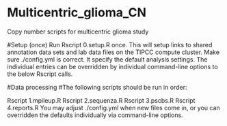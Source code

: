 # Multicentric_glioma_CN
Copy number scripts for multicentric glioma study

#Setup (once)
Run Rscript 0.setup.R once. This will setup links to shared annotation data sets and lab data files on the TIPCC compute cluster.
Make sure ./config.yml is correct. It specify the default analysis settings. The individual entries can be overridden by individual command-line options to the below Rscript calls.


#Data processing
#The following scripts should be run in order:

Rscript 1.mpileup.R
Rscript 2.sequenza.R
Rscript 3.pscbs.R
Rscript 4.reports.R
You may adjust ./config.yml when new files come in, or you can overridden the defaults individually via command-line options.
